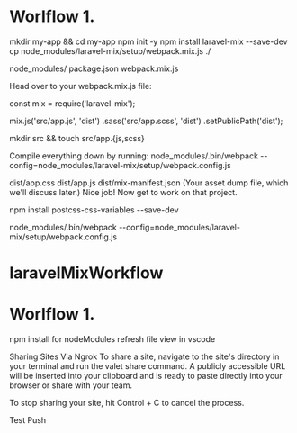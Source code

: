 # Worlflow 1.

  mkdir my-app && cd my-app
  npm init -y
  npm install laravel-mix --save-dev
  cp node_modules/laravel-mix/setup/webpack.mix.js ./

  node_modules/
  package.json
  webpack.mix.js

  Head over to your webpack.mix.js file:

  const mix = require('laravel-mix');

  mix.js('src/app.js', 'dist')
   .sass('src/app.scss', 'dist')
   .setPublicPath('dist');

  mkdir src && touch src/app.{js,scss}

  Compile everything down by running:
  node_modules/.bin/webpack --config=node_modules/laravel-mix/setup/webpack.config.js

  dist/app.css
  dist/app.js
  dist/mix-manifest.json (Your asset dump file, which we'll discuss later.)
  Nice job! Now get to work on that project.


 npm install postcss-css-variables --save-dev



node_modules/.bin/webpack --config=node_modules/laravel-mix/setup/webpack.config.js
# laravelMixWorkflow


# Worlflow 1.
npm install for nodeModules
refresh file view in vscode


Sharing Sites Via Ngrok
To share a site, navigate to the site's directory in your terminal and run the valet share command. A publicly accessible URL will be inserted into your clipboard and is ready to paste directly into your browser or share with your team.

To stop sharing your site, hit Control + C to cancel the process.

Test Push